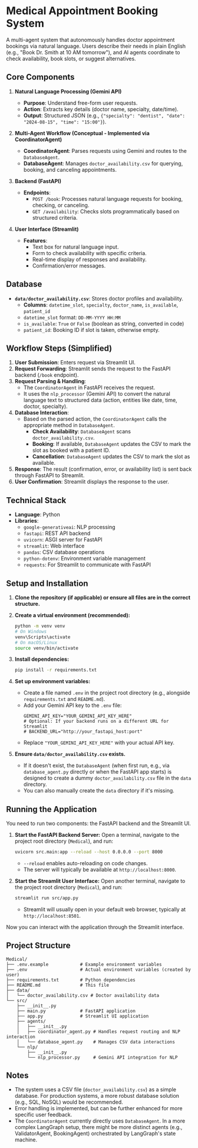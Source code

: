 # Medical Appointment Booking System

A multi-agent system that autonomously handles doctor appointment bookings via natural language. Users describe their needs in plain English (e.g., "Book Dr. Smith at 10 AM tomorrow"), and AI agents coordinate to check availability, book slots, or suggest alternatives.

## Core Components

1.  **Natural Language Processing (Gemini API)**
    *   **Purpose**: Understand free-form user requests.
    *   **Action**: Extracts key details (doctor name, specialty, date/time).
    *   **Output**: Structured JSON (e.g., `{"specialty": "dentist", "date": "2024-08-15", "time": "15:00"}`).

2.  **Multi-Agent Workflow (Conceptual - Implemented via CoordinatorAgent)**
    *   **CoordinatorAgent**: Parses requests using Gemini and routes to the `DatabaseAgent`.
    *   **DatabaseAgent**: Manages `doctor_availability.csv` for querying, booking, and canceling appointments.

3.  **Backend (FastAPI)**
    *   **Endpoints**:
        *   `POST /book`: Processes natural language requests for booking, checking, or canceling.
        *   `GET /availability`: Checks slots programmatically based on structured criteria.

4.  **User Interface (Streamlit)**
    *   **Features**:
        *   Text box for natural language input.
        *   Form to check availability with specific criteria.
        *   Real-time display of responses and availability.
        *   Confirmation/error messages.

## Database

*   **`data/doctor_availability.csv`**: Stores doctor profiles and availability.
    *   **Columns**: `datetime_slot`, `specialty`, `doctor_name`, `is_available`, `patient_id`
    *   `datetime_slot` format: `DD-MM-YYYY HH:MM`
    *   `is_available`: `True` or `False` (boolean as string, converted in code)
    *   `patient_id`: Booking ID if slot is taken, otherwise empty.

## Workflow Steps (Simplified)

1.  **User Submission**: Enters request via Streamlit UI.
2.  **Request Forwarding**: Streamlit sends the request to the FastAPI backend (`/book` endpoint).
3.  **Request Parsing & Handling**: 
    *   The `CoordinatorAgent` in FastAPI receives the request.
    *   It uses the `nlp_processor` (Gemini API) to convert the natural language text to structured data (action, entities like date, time, doctor, specialty).
4.  **Database Interaction**: 
    *   Based on the parsed action, the `CoordinatorAgent` calls the appropriate method in `DatabaseAgent`.
        *   **Check Availability**: `DatabaseAgent` scans `doctor_availability.csv`.
        *   **Booking**: If available, `DatabaseAgent` updates the CSV to mark the slot as booked with a patient ID.
        *   **Cancellation**: `DatabaseAgent` updates the CSV to mark the slot as available.
5.  **Response**: The result (confirmation, error, or availability list) is sent back through FastAPI to Streamlit.
6.  **User Confirmation**: Streamlit displays the response to the user.

## Technical Stack

*   **Language**: Python
*   **Libraries**:
    *   `google-generativeai`: NLP processing
    *   `fastapi`: REST API backend
    *   `uvicorn`: ASGI server for FastAPI
    *   `streamlit`: Web interface
    *   `pandas`: CSV database operations
    *   `python-dotenv`: Environment variable management
    *   `requests`: For Streamlit to communicate with FastAPI

## Setup and Installation

1.  **Clone the repository (if applicable) or ensure all files are in the correct structure.**

2.  **Create a virtual environment (recommended):**
    ```bash
    python -m venv venv
    # On Windows
    venv\Scripts\activate
    # On macOS/Linux
    source venv/bin/activate
    ```

3.  **Install dependencies:**
    ```bash
    pip install -r requirements.txt
    ```

4.  **Set up environment variables:**
    *   Create a file named `.env` in the project root directory (e.g., alongside `requirements.txt` and `README.md`).
    *   Add your Gemini API key to the `.env` file:
        ```env
        GEMINI_API_KEY="YOUR_GEMINI_API_KEY_HERE"
        # Optional: If your backend runs on a different URL for Streamlit
        # BACKEND_URL="http://your_fastapi_host:port"
        ```
    *   Replace `"YOUR_GEMINI_API_KEY_HERE"` with your actual API key.

5.  **Ensure `data/doctor_availability.csv` exists.**
    *   If it doesn't exist, the `DatabaseAgent` (when first run, e.g., via `database_agent.py` directly or when the FastAPI app starts) is designed to create a dummy `doctor_availability.csv` file in the `data` directory.
    *   You can also manually create the `data` directory if it's missing.

## Running the Application

You need to run two components: the FastAPI backend and the Streamlit UI.

1.  **Start the FastAPI Backend Server:**
    Open a terminal, navigate to the project root directory (`Medical`), and run:
    ```bash
    uvicorn src.main:app --reload --host 0.0.0.0 --port 8000
    ```
    *   `--reload` enables auto-reloading on code changes.
    *   The server will typically be available at `http://localhost:8000`.

2.  **Start the Streamlit User Interface:**
    Open another terminal, navigate to the project root directory (`Medical`), and run:
    ```bash
    streamlit run src/app.py
    ```
    *   Streamlit will usually open in your default web browser, typically at `http://localhost:8501`.

Now you can interact with the application through the Streamlit interface.

## Project Structure

```
Medical/
├── .env.example            # Example environment variables
├── .env                    # Actual environment variables (created by user)
├── requirements.txt        # Python dependencies
├── README.md               # This file
├── data/
│   └── doctor_availability.csv # Doctor availability data
└── src/
    ├── __init__.py
    ├── main.py             # FastAPI application
    ├── app.py              # Streamlit UI application
    ├── agents/
    │   ├── __init__.py
    │   ├── coordinator_agent.py # Handles request routing and NLP interaction
    │   └── database_agent.py    # Manages CSV data interactions
    └── nlp/
        ├── __init__.py
        └── nlp_processor.py     # Gemini API integration for NLP
```

## Notes

*   The system uses a CSV file (`doctor_availability.csv`) as a simple database. For production systems, a more robust database solution (e.g., SQL, NoSQL) would be recommended.
*   Error handling is implemented, but can be further enhanced for more specific user feedback.
*   The `CoordinatorAgent` currently directly uses `DatabaseAgent`. In a more complex LangGraph setup, there might be more distinct agents (e.g., ValidatorAgent, BookingAgent) orchestrated by LangGraph's state machine.
